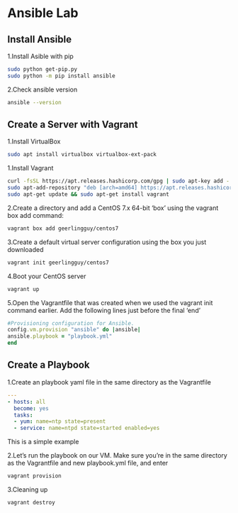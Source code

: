 # Ansible Lab

## Install Ansible

1.Install Asible with pip

```bash
sudo python get-pip.py
sudo python -m pip install ansible
```

2.Check ansible version

```bash
ansible --version
```

## Create a Server with Vagrant

1.Install VirtualBox

```bash
sudo apt install virtualbox virtualbox-ext-pack
```

1.Install Vagrant

```bash
curl -fsSL https://apt.releases.hashicorp.com/gpg | sudo apt-key add -
sudo apt-add-repository "deb [arch=amd64] https://apt.releases.hashicorp.com $(lsb_release -cs) main"
sudo apt-get update && sudo apt-get install vagrant
```

2.Create a directory and add a CentOS 7.x 64-bit ‘box’ using the vagrant box add command:

```bash
vagrant box add geerlingguy/centos7
```

3.Create a default virtual server configuration using the box you just downloaded

```bash
vagrant init geerlingguy/centos7
```

4.Boot your CentOS server

```bash
vagrant up
```

5.Open the Vagrantfile that was created when we used the vagrant init command earlier. Add the following lines just before the final ‘end’

```ruby
#Provisioning configuration for Ansible.
config.vm.provision "ansible" do |ansible|
ansible.playbook = "playbook.yml"
end
```

## Create a Playbook

1.Create an playbook yaml file in the same directory as the Vagrantfile

```yaml
---
- hosts: all
  become: yes
  tasks:
  - yum: name=ntp state=present
  - service: name=ntpd state=started enabled=yes
  ```

This is a simple example

2.Let’s run the playbook on our VM. Make sure you’re in the same directory as the Vagrantfile and new playbook.yml file, and enter

```bash
vagrant provision
```

3.Cleaning up

```bash
vagrant destroy
```
